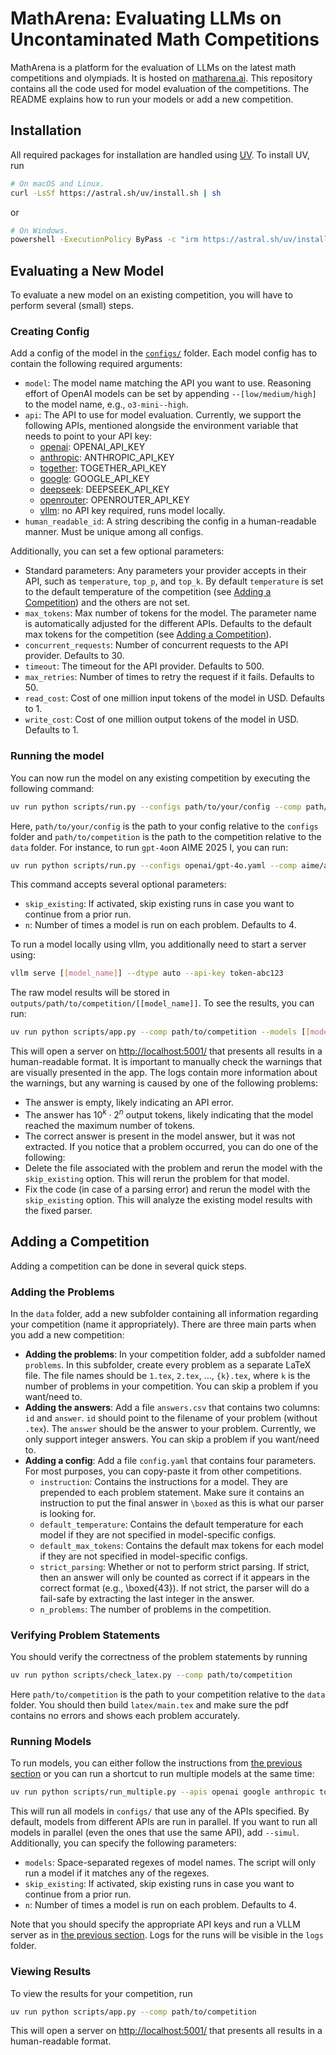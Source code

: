 # MathArena: Evaluating LLMs on Uncontaminated Math Competitions

MathArena is a platform for the evaluation of LLMs on the latest math competitions and olympiads. It is hosted on [matharena.ai](https://matharena.ai/). This repository contains all the code used for model evaluation of the competitions. The README explains how to run your models or add a new competition. 

## Installation

All required packages for installation are handled using [UV](https://github.com/astral-sh/uv). To install UV, run

```bash
# On macOS and Linux.
curl -LsSf https://astral.sh/uv/install.sh | sh
```
or
```bash
# On Windows.
powershell -ExecutionPolicy ByPass -c "irm https://astral.sh/uv/install.ps1 | iex"
```

## Evaluating a New Model

To evaluate a new model on an existing competition, you will have to perform several (small) steps.

### Creating Config

Add a config of the model in the [`configs/`](configs/) folder. Each model config has to contain the following required arguments:
* `model`: The model name matching the API you want to use. Reasoning effort of OpenAI models can be set by appending `--[low/medium/high]` to the model name, e.g., `o3-mini--high`.
* `api`: The API to use for model evaluation. Currently, we support the following APIs, mentioned alongside the environment variable that needs to point to your API key:
    * [openai](https://openai.com/api/): OPENAI_API_KEY 
    * [anthropic](https://www.anthropic.com/api): ANTHROPIC_API_KEY
    * [together](https://www.together.ai/): TOGETHER_API_KEY
    * [google](https://ai.google.dev/): GOOGLE_API_KEY
    * [deepseek](https://api-docs.deepseek.com/): DEEPSEEK_API_KEY
    * [openrouter](https://openrouter.ai/): OPENROUTER_API_KEY
    * [vllm](https://docs.vllm.ai/en/latest/): no API key required, runs model locally.
* `human_readable_id`: A string describing the config in a human-readable manner. Must be unique among all configs.

Additionally, you can set a few optional parameters:
* Standard parameters: Any parameters your provider accepts in their API, such as `temperature`, `top_p`, and `top_k`. By default `temperature` is set to the default temperature of the competition (see [Adding a Competition](#adding-a-competition)) and the others are not set.
* `max_tokens`: Max number of tokens for the model. The parameter name is automatically adjusted for the different APIs. Defaults to the default max tokens for the competition  (see [Adding a Competition](#adding-a-competition)).
* `concurrent_requests`: Number of concurrent requests to the API provider. Defaults to 30.
* `timeout`: The timeout for the API provider. Defaults to 500.
* `max_retries`: Number of times to retry the request if it fails. Defaults to 50.
* `read_cost`: Cost of one million input tokens of the model in USD. Defaults to 1.
* `write_cost`: Cost of one million output tokens of the model in USD. Defaults to 1.

### Running the model
You can now run the model on any existing competition by executing the following command:
```bash
uv run python scripts/run.py --configs path/to/your/config --comp path/to/competition
```
Here, `path/to/your/config` is the path to your config relative to the `configs` folder and `path/to/competition` is the path to the competition relative to the `data` folder. For instance, to run `gpt-4o`on AIME 2025 I, you can run:
```bash
uv run python scripts/run.py --configs openai/gpt-4o.yaml --comp aime/aime_2025_I
```
This command accepts several optional parameters:
* `skip_existing`: If activated, skip existing runs in case you want to continue from a prior run.
* `n`: Number of times a model is run on each problem. Defaults to 4.

To run a model locally using vllm, you additionally need to start a server using:
```bash
vllm serve [[model_name]] --dtype auto --api-key token-abc123
```

The raw model results will be stored in `outputs/path/to/competition/[[model_name]]`. To see the results, you can run:
```bash
uv run python scripts/app.py --comp path/to/competition --models [[model_name]]
```
This will open a server on [http://localhost:5001/](http://localhost:5001/) that presents all results in a human-readable format. It is important to manually check the warnings that are visually presented in the app. The logs contain more information about the warnings, but any warning is caused by one of the following problems:
* The answer is empty, likely indicating an API error.
* The answer has $10^k \cdot 2^n$ output tokens, likely indicating that the model reached the maximum number of tokens.
* The correct answer is present in the model answer, but it was not extracted.
If you notice that a problem occurred, you can do one of the following:
* Delete the file associated with the problem and rerun the model with the `skip_existing` option. This will rerun the problem for that model.
* Fix the code (in case of a parsing error) and rerun the model with the `skip_existing` option. This will analyze the existing model results with the fixed parser.


## Adding a Competition
Adding a competition can be done in several quick steps. 

### Adding the Problems
In the `data` folder, add a new subfolder containing all information regarding your competition (name it appropriately). There are three main parts when you add a new competition:
- **Adding the problems**: In your competition folder, add a subfolder named `problems`. In this subfolder, create every problem as a separate LaTeX file. The file names should be `1.tex`, `2.tex`, ..., `{k}.tex`, where `k` is the number of problems in your competition. You can skip a problem if you want/need to.
- **Adding the answers**: Add a file `answers.csv` that contains two columns: `id` and `answer`. `id` should point to the filename of your problem (without `.tex`). The `answer` should be the answer to your problem. Currently, we only support integer answers. You can skip a problem if you want/need to.
- **Adding a config**: Add a file `config.yaml` that contains four parameters. For most purposes, you can copy-paste it from other competitions. 
    - `instruction`: Contains the instructions for a model. They are prepended to each problem statement. Make sure it contains an instruction to put the final answer in `\boxed` as this is what our parser is looking for. 
    - `default_temperature`: Contains the default temperature for each model if they are not specified in model-specific configs.
    - `default_max_tokens`: Contains the default max tokens for each model if they are not specified in model-specific configs.
    - `strict_parsing`: Whether or not to perform strict parsing. If strict, then an answer will only be counted as correct if it appears in the correct format (e.g., \boxed{43}). If not strict, the parser will do a fail-safe by extracting the last integer in the answer.
    - `n_problems`: The number of problems in the competition.

### Verifying Problem Statements
You should verify the correctness of the problem statements by running
```bash
uv run python scripts/check_latex.py --comp path/to/competition
```
Here `path/to/competition` is the path to your competition relative to the `data` folder. You should then build `latex/main.tex` and make sure the pdf contains no errors and shows each problem accurately.

### Running Models
To run models, you can either follow the instructions from [the previous section](#evaluating-a-new-model) or you can run a shortcut to run multiple models at the same time:
```bash
uv run python scripts/run_multiple.py --apis openai google anthropic together --comp path/to/competition
```
This will run all models in `configs/` that use any of the APIs specified. By default, models from different APIs are run in parallel. If you want to run all models in parallel (even the ones that use the same API), add `--simul`. Additionally, you can specify the following parameters:
* `models`: Space-separated regexes of model names. The script will only run a model if it matches any of the regexes.
* `skip_existing`: If activated, skip existing runs in case you want to continue from a prior run.
* `n`: Number of times a model is run on each problem. Defaults to 4.

Note that you should specify the appropriate API keys and run a VLLM server as in [the previous section](#evaluating-a-new-model). Logs for the runs will be visible in the `logs` folder.

### Viewing Results
To view the results for your competition, run 
```bash
uv run python scripts/app.py --comp path/to/competition
```
This will open a server on [http://localhost:5001/](http://localhost:5001/) that presents all results in a human-readable format.